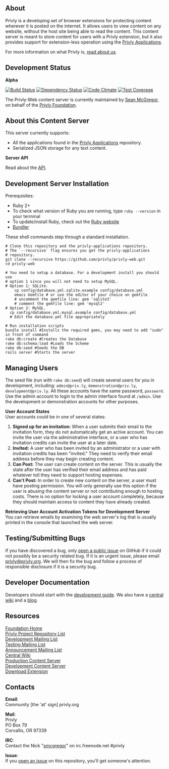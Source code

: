 ## About ##

Privly is a developing set of browser extensions for protecting content wherever it is posted on the internet. It allows users to view content on any website, without the host site being able to read the content. This content server is meant to store content for users with a Privly extension, but it also provides support for extension-less operation using the [Privly Applications](https://github.com/privly/privly-applications).

For more information on what Privly is, [read about us](https://priv.ly/pages/about).

## Development Status ##

**Alpha**

[![Build Status](https://travis-ci.org/privly/privly-web.svg)](https://travis-ci.org/privly/privly-web)
[![Dependency Status](https://gemnasium.com/privly/privly-web.png?travis)](https://gemnasium.com/privly/privly-web)
[![Code Climate](https://codeclimate.com/github/privly/privly-web/badges/gpa.svg)](https://codeclimate.com/github/privly/privly-web)
[![Test Coverage](https://codeclimate.com/github/privly/privly-web/badges/coverage.svg)](https://codeclimate.com/github/privly/privly-web)

The Privly-Web content server is currently maintained by [Sean McGregor](https://github.com/smcgregor), on behalf of the [Privly Foundation](http://www.privly.org).

## About this Content Server ##

This server currently supports:

* All the applications found in the [Privly Applications](https://github.com/privly/privly-applications) repository.
* Serialized JSON storage for any text content.

**Server API**  

Read about the [API](https://github.com/privly/privly-web/blob/master/API.md).

## Development Server Installation ##

Prerequisites:

* Ruby 2+
 * To check what version of Ruby you are running, type `ruby --version` in your terminal
 * To update/install Ruby, check out the [Ruby website](https://www.ruby-lang.org/en/downloads/)
* [Bundler](http://bundler.io/)

These shell commands step through a standard installation.

    # Clone this repository and the privly-applications repository.
    # The `--recursive` flag ensures you get the privly-applications
    # repository.
    git clone --recursive https://github.com/privly/privly-web.git
    cd privly-web
    
    # You need to setup a database. For a development install you should use
    # option 1 since you will not need to setup MySQL.
    # Option 1: SQLite.
        cp config/database.yml.sqlite.example config/database.yml
        emacs Gemfile # or use the editor of your choice on gemfile
        # uncomment the gemfile line: gem 'sqlite3'
        # comment the gemfile line: gem 'mysql2'
    # Option 2: MySQL.
      cp config/database.yml.mysql.example config/database.yml
      # Edit the database.yml file appropriately
    
    # Run installation scripts
    bundle install #Installs the required gems, you may need to add "sudo" in front of command
    rake db:create #Creates the Database
    rake db:schema:load #Loads the Scheme
    rake db:seed #Seeds the DB
    rails server #Starts the server

## Managing Users

The seed file (run with `rake db:seed`) will create several users for you in development, including: `admin@priv.ly`, `demonstration@priv.ly`, `development@priv.ly`. All these accounts have the same password, `password`. Use the admin account to login to the admin interface found at `/admin`. Use the development or demonstration accounts for other purposes.

**User Account States**  
User accounts could be in one of several states:

1. **Signed up for an invitation:** When a user submits their email to the invitation form, they do not automatically get an active account. You can invite the user via the administrative interface, or a user who has invitation credits can invite the user at a later date.
1. **Invited:** A user who has been invited by an administrator or a user with invitation credits has been "invited." They need to verify their email address before they may begin creating content.
1. **Can Post:** The user can create content on the server. This is usually the state after the user has verified their email address and has paid whatever toll they need to support hosting expenses.
1. **Can't Post:** In order to create new content on the server, a user must have posting permission. You will only generally use this option if the user is abusing the content server or not contributing enough to hosting costs. There is no option for locking a user account completely, because they should maintain access to content they have already created.

**Retrieving User Account Activation Tokens for Development Server**  
You can retrieve emails by examining the web server's log that is usually printed in the console that launched the web server.

## Testing/Submitting Bugs ##

If you have discovered a bug, only [open a public issue](https://github.com/privly/privly-web/issues/new) on GitHub if it could not possibly be a security related bug. If it is an urgent issue, please email privly@privly.org. We will then fix the bug and follow a process of responsible disclosure if it is a security bug.

## Developer Documentation ##

Developers should start with the [development guide](https://priv.ly/pages/develop). We also have a [central wiki](https://github.com/privly/privly-organization/wiki) and a [blog](https://www.privly.org/blog).

## Resources ##

[Foundation Home](http://www.privly.org)  
[Privly Project Repository List](https://github.com/privly)  
[Development Mailing List](http://groups.google.com/group/privly)  
[Testing Mailing List](http://groups.google.com/group/privly-test)  
[Announcement Mailing List](http://groups.google.com/group/privly-announce)  
[Central Wiki](https://github.com/privly/privly-organization/wiki)  
[Production Content Server](https://privlyalpha.org)  
[Development Content Server](https://dev.privly.org)  
[Download Extension](https://priv.ly/pages/download)  

## Contacts ##

**Email**:  
Community [the 'at' sign] privly.org  

**Mail**:  
Privly  
PO Box 79  
Corvallis, OR 97339 
 
**IRC**:  
Contact the Nick "[smcgregor](https://github.com/smcgregor)" on irc.freenode.net #privly

**Issue**:  
If you [open an issue](https://github.com/privly/privly-web/issues) on this repository, you'll get someone's attention.
